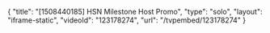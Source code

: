 {
    "title": "[1508440185] HSN Milestone Host Promo",
    "type": "solo",
    "layout": "iframe-static",
    "videoId": "123178274",
    "url": "\/tvpembed\/123178274"
}
